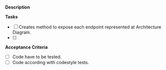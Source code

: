 **Description**


**Tasks**
- [ ] Creates method to expose each endpoint represented at Architecture Diagram.
- [ ]

**Acceptance Criteria**

- [ ] Code have to be tested.
- [ ] Code according with codestyle tests.
